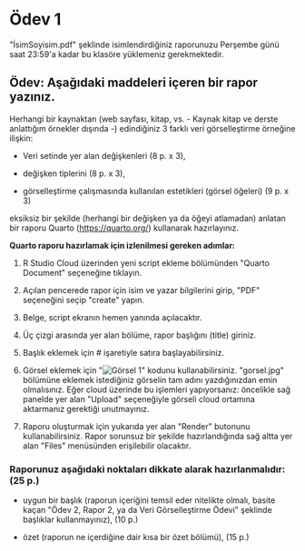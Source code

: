 # Ödev 1

"İsimSoyisim.pdf" şeklinde isimlendirdiğiniz raporunuzu Perşembe günü saat 23:59'a kadar bu klasöre yüklemeniz gerekmektedir.

## Ödev: Aşağıdaki maddeleri içeren bir rapor yazınız.

Herhangi bir kaynaktan (web sayfası, kitap, vs. - Kaynak kitap ve derste anlattığım örnekler dışında -) edindiğiniz 3 farklı veri görselleştirme örneğine ilişkin:

  * Veri setinde yer alan değişkenleri (8 p. x 3),

  * değişken tiplerini (8 p. x 3),

  * görselleştirme çalışmasında kullanılan estetikleri (görsel öğeleri) (9 p. x 3)

eksiksiz bir şekilde (herhangi bir değişken ya da öğeyi atlamadan) anlatan bir raporu Quarto (https://quarto.org/) kullanarak hazırlayınız.


**Quarto raporu hazırlamak için izlenilmesi gereken adımlar:** 

1. R Studio Cloud üzerinden yeni script ekleme bölümünden "Quarto Document" seçeneğine tıklayın.

2. Açılan pencerede rapor için isim ve yazar bilgilerini girip, "PDF" seçeneğini seçip "create" yapın.

3. Belge, script ekranın hemen yanında açılacaktır. 

4. Üç çizgi arasında yer alan bölüme, rapor başlığını (title) giriniz.

5. Başlık eklemek için # işaretiyle satıra başlayabilirsiniz.

6. Görsel eklemek için "![Görsel 1](gorsel.jpg)" kodunu kullanabilirsiniz. "gorsel.jpg" bölümüne eklemek istediğiniz görselin tam adını yazdığınızdan emin olmalısınız. Eğer cloud üzerinde bu işlemleri yapıyorsanız: öncelikle sağ panelde yer alan "Upload" seçeneğiyle görseli cloud ortamına aktarmanız gerektiği unutmayınız.

7. Raporu oluşturmak için yukarıda yer alan "Render" butonunu kullanabilirsiniz. Rapor sorunsuz bir şekilde hazırlandığında sağ altta yer alan "Files" menüsünden erişilebilir olacaktır. 


### Raporunuz aşağıdaki noktaları dikkate alarak hazırlanmalıdır: (25 p.)

* uygun bir başlık (raporun içeriğini temsil eder nitelikte olmalı, basite kaçan "Ödev 2, Rapor 2, ya da Veri Görselleştirme Ödevi" şeklinde başlıklar kullanmayınız), (10 p.)

* özet (raporun ne içerdiğine dair kısa bir özet bölümü), (15 p.)
